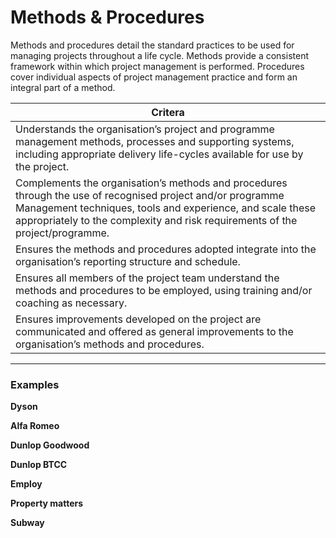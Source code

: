 # Methods & Procedures
Methods and procedures detail the standard practices to be used for managing projects throughout a life cycle. Methods provide a consistent framework within which project management is performed. Procedures cover individual aspects of project management practice and form an integral part of a method.

| Critera  | 
|------------- |
|Understands the organisation’s project and programme management methods, processes and supporting systems, including appropriate delivery life-cycles available for use by the project.|
|Complements the organisation’s methods and procedures through the use of recognised project and/or programme Management techniques, tools and experience, and scale these appropriately to the complexity and risk requirements of the project/programme.|
| Ensures the methods and procedures adopted integrate into the organisation’s reporting structure and schedule.|
| Ensures all members of the project team understand the methods and procedures to be employed, using training and/or coaching as necessary.|
|Ensures improvements developed on the project are communicated and offered as general improvements to the organisation’s methods and procedures.|

<hr>

### Examples


**Dyson**


**Alfa Romeo**


**Dunlop Goodwood**


**Dunlop BTCC**


**Employ**


**Property matters**


**Subway**

